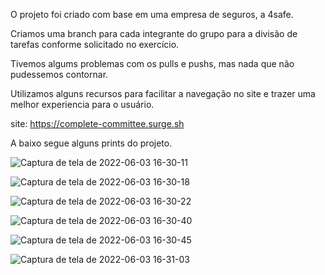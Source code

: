 O projeto foi criado com base em uma empresa de seguros, a 4safe.

Criamos uma branch para cada integrante do grupo para a divisão de tarefas conforme solicitado no exercício.

Tivemos algums problemas com os pulls e pushs, mas nada que não pudessemos contornar.

Utilizamos alguns recursos para facilitar a navegação no site e trazer uma melhor experiencia para o usuário.

site: https://complete-committee.surge.sh

A baixo segue alguns prints do projeto.

![Captura de tela de 2022-06-03 16-30-11](https://user-images.githubusercontent.com/102987283/171946553-b1218e0a-c2c0-48a2-bdeb-a5f54ba40859.png)

![Captura de tela de 2022-06-03 16-30-18](https://user-images.githubusercontent.com/102987283/171946710-f1ce6c3f-2a54-45fc-8fd5-acc4ce03ff11.png)

![Captura de tela de 2022-06-03 16-30-22](https://user-images.githubusercontent.com/102987283/171946736-52eedb81-dca0-440c-8a8f-42be960a746c.png)

![Captura de tela de 2022-06-03 16-30-40](https://user-images.githubusercontent.com/102987283/171946778-e0611c7d-0578-41f8-b1cc-6b876e002cce.png)

![Captura de tela de 2022-06-03 16-30-45](https://user-images.githubusercontent.com/102987283/171946831-30bc4955-762e-4089-ba7a-eb7f8f5352bf.png)

![Captura de tela de 2022-06-03 16-31-03](https://user-images.githubusercontent.com/102987283/171946903-b3015be1-114c-41e7-851e-422a4c7d7f91.png)
